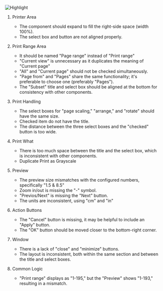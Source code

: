 ![Highlight](https://github.com/hung73cs/Test/assets/46376034/c23fcbad-4a8a-431d-95ed-b50f3fb4e6dc)

1. Printer Area
   - The component should expand to fill the right-side space (width 100%).
   - The select box and button are not aligned properly.

2. Print Range Area
   - It should be named "Page range" instead of "Print range"
   - "Current view" is unnecessary as it duplicates the meaning of "Current page"
   - "All" and "Current page" should not be checked simultaneously.
   - "Page from" and "Pages" share the same functionality; it's preferable to choose one (preferably "Pages").
   - The "Subset" title and select box should be aligned at the bottom for consistency with other components.

3. Print Handling
   - The select boxes for "page scaling," "arrange," and "rotate" should have the same size.
   - Checked item do not have the title.
   - The distance between the three select boxes and the "checked" button is too wide.

4. Print What
   - There is too much space between the title and the select box, which is inconsistent with other components.
   - Duplicate Print as Grayscale

5. Preview
   - The preview size mismatches with the configured numbers, specifically "1.5 & 8.5"
   - Zoom in/out is missing the "-" symbol.
   - "Previos/Next" is missing the "Next" button.
   - The units are inconsistent, using "cm" and "in"

6. Action Buttons
   - The "Cancel" button is missing, it may be helpful to include an "Apply" button.
   - The "OK" button should be moved closer to the bottom-right corner.

7. Window
   - There is a lack of "close" and "minimize" buttons.
   - The layout is inconsistent, both within the same section and between the title and select boxes.

8. Common Logic
   - "Print range" displays as "1-195," but the "Preview" shows "1-193," resulting in a mismatch.
